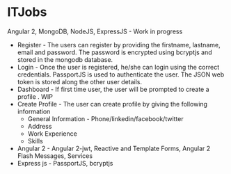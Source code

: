 # ITJobs
Angular 2, MongoDB, NodeJS, ExpressJS - Work in progress
* Register - The users can register by providing the firstname, lastname, email and password. The password is encrypted using bcryptjs
and stored in the mongodb database.
* Login - Once the user is registered, he/she can login using the correct credentials. PassportJS is used to authenticate the user.
The JSON web token is stored along the other user details.
* Dashboard - If first time user, the user will be prompted to create a profile . WIP
* Create Profile - The user can create profile by giving the following information
  * General Information - Phone/linkedin/facebook/twitter
  * Address
  * Work Experience
  * Skills
* Angular 2 - Angular 2-jwt, Reactive and Template Forms, Angular 2 Flash Messages, Services
* Express js - PassportJS, bcryptjs
